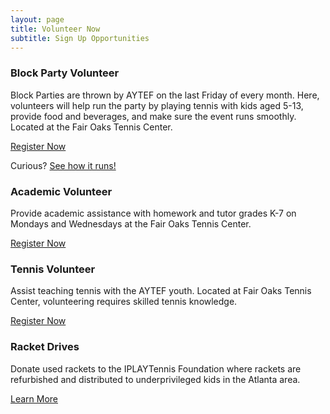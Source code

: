 ```yaml
---
layout: page
title: Volunteer Now
subtitle: Sign Up Opportunities
---
```




### Block Party Volunteer

Block Parties are thrown by AYTEF on the last Friday of every month. Here, volunteers will help run the party by playing tennis with kids aged 5-13, provide food and beverages, and make sure the event runs smoothly. Located at the Fair Oaks Tennis Center.

[Register Now](https://docs.google.com/forms/d/e/1FAIpQLSczDZR7XB4oskd4sfDKe6Uk-cPVH8dIDdNcKRVqHik3VXHPyA/viewform?usp=sf_link)

Curious? [See how it runs!](https://youtu.be/za21qnRK4Ok)

### Academic Volunteer

Provide academic assistance with homework and tutor grades K-7 on Mondays and Wednesdays at the Fair Oaks Tennis Center. 

[Register Now](https://docs.google.com/forms/d/e/1FAIpQLSfB9reHP78p1uWpjLiBHCgmf6olX7maQ-0oddsQKWNYfNsVzA/viewform?usp=sf_link)

### Tennis Volunteer

Assist teaching tennis with the AYTEF youth. Located at Fair Oaks Tennis Center, volunteering requires skilled tennis knowledge.

[Register Now](https://docs.google.com/forms/d/e/1FAIpQLScmPyuTCByhSeYzAdTnt5brXzTGx9ctrfszLlUtCJFoNDwZjA/viewform?usp=sf_link)

### Racket Drives

Donate used rackets to the IPLAYTennis Foundation where rackets are refurbished and distributed to underprivileged kids in the Atlanta area. 

[Learn More](https://www.aytef.org/_files/ugd/697e0b_4759f9e2372d43ec96a2a6debbf5d081.pdf)

